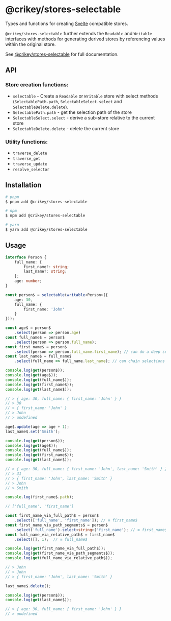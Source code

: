 # @crikey/stores-selectable

Types and functions for creating [Svelte](https://svelte.dev/) compatible stores.

`@crikey/stores-selectable` further extends the `Readable` and `Writable` interfaces with methods
for generating derived stores by referencing values within the original store.   

See [@crikey/stores-selectable](https://whenderson.github.io/stores-mono/modules/_crikey_stores_selectable.html) for full documentation.

## API

### Store creation functions:
* `selectable` - Create a `Readable` or `Writable` store with select methods (`SelectablePath.path`, `SelectableSelect.select` and `SelectableDelete.delete`). 
* `SelectablePath.path` - get the selection path of the store
* `SelectableSelect.select` - derive a sub-store relative to the current store
* `SelectableDelete.delete` - delete the current store

### Utility functions:
* `traverse_delete`
* `traverse_get`
* `traverse_update`
* `resolve_selector`

## Installation

```bash
# pnpm
$ pnpm add @crikey/stores-selectable

# npm
$ npm add @crikey/stores-selectable

# yarn
$ yarn add @crikey/stores-selectable
```

## Usage

```ts
interface Person {
    full_name: {
        first_name?: string;
        last_name?: string;
    };
    age: number;
}

const person$ = selectable(writable<Person>({
    age: 30,
    full_name: {
        first_name: 'John'
    }
}));

const age$ = person$
    .select(person => person.age)
const full_name$ = person$
    .select(person => person.full_name);
const first_name$ = person$
    .select(person => person.full_name.first_name); // can do a deep selection
const last_name$ = full_name$
    .select(full_name => full_name.last_name); // can chain selections

console.log(get(person$));
console.log(get(age$));
console.log(get(full_name$));
console.log(get(first_name$));
console.log(get(last_name$));

// > { age: 30, full_name: { first_name: 'John' } }
// > 30
// > { first_name: 'John' }
// > John
// > undefined

age$.update(age => age + 1);
last_name$.set('Smith');

console.log(get(person$));
console.log(get(age$));
console.log(get(full_name$));
console.log(get(first_name$));
console.log(get(last_name$));

// > { age: 30, full_name: { first_name: 'John', last_name: 'Smith' } }
// > 31
// > { first_name: 'John', last_name: 'Smith' }
// > John
// > Smith

console.log(first_name$.path);

// ['full_name', 'first_name']

const first_name_via_full_path$ = person$
    .select(['full_name', 'first_name']); // ≡ first_name$
const first_name_via_path_segments$ = person$
    .select('full_name').select<string>('first_name'); // ≡ first_name$
const full_name_via_relative_path$ = first_name$
    .select([], 1);  // ≡ full_name$

console.log(get(first_name_via_full_path$));
console.log(get(first_name_via_path_segments$));
console.log(get(full_name_via_relative_path$));

// > John
// > John
// > { first_name: 'John', last_name: 'Smith' }

last_name$.delete();

console.log(get(person$));
console.log(get(last_name$));

// > { age: 30, full_name: { first_name: 'John' } }
// > undefined
```
